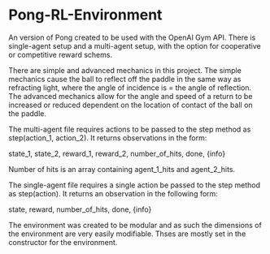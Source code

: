 # Pong-RL-Environment
An version of Pong created to be used with the OpenAI Gym API. There is single-agent setup and a multi-agent setup, with the option for cooperative or competitive reward schems.


There are simple and advanced mechanics in this project. The simple mechanics cause the ball to reflect off the paddle in the same way as refracting light, where the angle of incidence is = the angle of reflection. The advanced mechanics allow for the angle and speed of a return to be increased or reduced dependent on the location of contact of the ball on the paddle.

The multi-agent file requires actions to be passed to the step method as step(action_1, action_2). It returns observations in the form:

state_1, state_2, reward_1, reward_2, number_of_hits, done, {info}

Number of hits is an array containing agent_1_hits and agent_2_hits.

The single-agent file requires a single action be passed to the step method as step(action). It returns an observation in the following form:

state, reward, number_of_hits, done, {info}

The environment was created to be modular and as such the dimensions of the environment are very easily modifiable. Thses are mostly set in the constructor for the environment.
